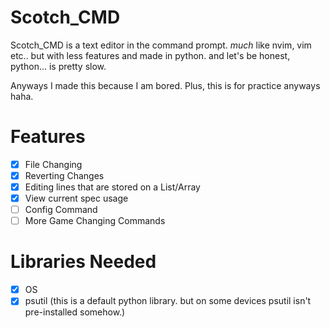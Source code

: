 # Scotch_CMD

Scotch_CMD is a text editor in the command prompt. *much* like nvim, vim etc.. but with less features and made in python.
and let's be honest, python... is pretty slow.

Anyways I made this because I am bored. Plus, this is for practice anyways haha.

# Features
- [x] File Changing
- [x] Reverting Changes
- [x] Editing lines that are stored on a List/Array
- [x] View current spec usage
- [ ] Config Command
- [ ] More Game Changing Commands

# Libraries Needed
- [x] OS
- [x] psutil (this is a default python library. but on some devices psutil isn't pre-installed somehow.)